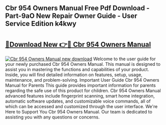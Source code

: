 ## Cbr 954 Owners Manual Free Pdf Download - Part-9aO New Repair Owner Guide - User Service Edition k4kwy

# <h2><a href="http://cf14309.oget.top/?id=Cbr+954+Owners+Manual">🔗Download New 👉🔴 Cbr 954 Owners Manual</a></h2>

[![Cbr 954 Owners Manual new download](https://i.imgur.com/5g1atiW.png)](http://cf14309.oget.top/?id=Cbr+954+Owners+Manual)
Welcome to the user guide for your newly purchased Cbr 954 Owners Manual. This manual is designed to assist you in mastering the functions and capabilities of your product. Inside, you will find detailed information on features, setup, usage, maintenance, and problem-solving. Important User Guide Cbr 954 Owners Manual for Parents This guide provides important information for parents regarding the safe use of this product for children. Cbr 954 Owners Manual advanced features include fingerprint scanning, smart home integration, automatic software updates, and customizable voice commands, all of which can be accessed and customized through the user interface. We're Here to Support You Cbr 954 Owners Manual. Our team is dedicated to assisting you with any questions or concerns.

